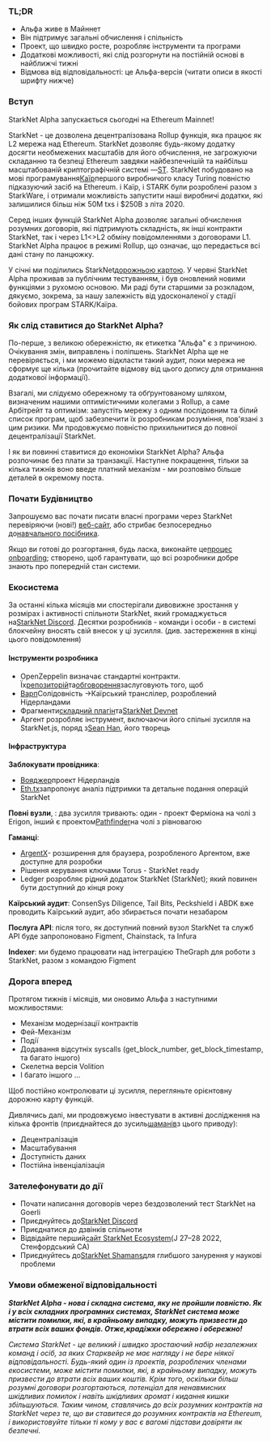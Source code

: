 ### TL;DR

* Альфа живе в Майннет
* Він підтримує загальні обчислення і спільність
* Проект, що швидко росте, розробляє інструменти та програми
* Додаткові можливості, які слід розгорнути на постійній основі в найближчі тижні
* Відмова від відповідальності: це Альфа-версія (читати описи в якості шрифту нижче)

### Вступ

StarkNet Alpha запускається сьогодні на Ethereum Mainnet!

StarkNet - це дозволена децентралізована Rollup функція, яка працює як L2 мережа над Ethereum. StarkNet дозволяє будь-якому додатку досягти необмежених масштабів для його обчислення, не загрожуючи складанню та безпеці Ethereum завдяки найбезпечнішій та найбільш масштабованій криптографічній системі —[ST](https://starkware.co/stark/). StarkNet побудовано на мові програмування[Каїр](https://starkware.co/cairo/)першого виробничого класу Turing повністю підказуючий засіб на Ethereum. і Каїр, і STARK були розроблені разом з StarkWare, і отримали можливість запустити наші виробничі додатки, які залишилися більш ніж 50М txs і $250B з літа 2020.

Серед інших функцій StarkNet Alpha дозволяє загальні обчислення розумних договорів, які підтримують складність, як інші контракти StarkNet, так і через L1<>L2 обміну повідомленнями з договорами L1. StarkNet Alpha працює в режимі Rollup, що означає, що передається всі дані стану по ланцюжку.

У січні ми поділились StarkNet[дорожньою картою](https://medium.com/starkware/on-the-road-to-starknet-a-permissionless-stark-powered-l2-zk-rollup-83be53640880). У червні StarkNet Alpha проживав за публічним тестуванням, і був оновлений новими функціями з рухомою основою. Ми раді бути старшими за розкладом, дякуємо, зокрема, за нашу залежність від удосконаленої у стадії бойових програм STARK/Каїра.

### Як слід ставитися до StarkNet Alpha?

По-перше, з великою обережністю, як етикетка "Альфа" є з причиною. Очікування змін, виправлень і поліпшень. StarkNet Alpha ще не перевіряється, і ми можемо відкласти такий аудит, поки мережа не сформує ще кілька (прочитайте відмову від цього допису для отримання додаткової інформації).

Взагалі, ми слідуємо обережному та обґрунтованому шляхом, визначеним нашими оптимістичними колегами з Rollup, а саме Арбітрейт та оптимізм: запустіть мережу з одним послідовним та білий список програм, щоб забезпечити їх розробникам розуміння, пов'язані з цим ризики. Ми продовжуємо повністю прихильнитися до повної децентралізації StarkNet.

І як ви повинні ставитися до економіки StarkNet Alpha? Альфа розпочинає без плати за транзакції. Наступне покращення, тільки за кілька тижнів воно введе платний механізм - ми розповімо більше деталей в окремому поста.

### Почати Будівництво

Запрошуємо вас почати писати власні програми через StarkNet перевіряючи (нові!) [веб-сайт](http://starknet.io/), або стрибає безпосередньо до[навчального посібника](https://starknet.io/docs/).

Якщо ви готові до розгортання, будь ласка, виконайте це[процес onboarding](https://forms.reform.app/starkware/SN-Alpha-Contract-Deployment/l894lu); створено, щоб гарантувати, що всі розробники добре знають про попередній стан системи.

### Екосистема

За останні кілька місяців ми спостерігали дивовижне зростання у розмірах і активності спільноти StarkNet, який громаджується на[StarkNet Discord](https://discord.gg/uJ9HZTUk2Y). Десятки розробників - команди і особи - в системі блокчейну вносять свій внесок у ці зусилля. (див. застереження в кінці цього повідомлення)

#### Інструменти розробника

* OpenZeppelin визначає стандартні контракти. Їх[репозиторій](https://github.com/OpenZeppelin/cairo-contracts/tree/main/contracts)та[обговорення](https://github.com/OpenZeppelin/cairo-contracts/discussions)заслуговують того, щоб
* [Варп](https://github.com/NethermindEth/warp)Солідовність ->Каїрський транслілер, розроблений Нідерландами
* Фрагменти[складний плагін](https://github.com/Shard-Labs/starknet-hardhat-plugin)та[StarkNet Devnet](https://github.com/Shard-Labs/starknet-devnet)
* Аргент розробляє інструмент, включаючи його спільні зусилля на StarkNet.js, поряд з[Sean Han](https://twitter.com/seanjameshan), його творець

#### Інфраструктура

**Заблокувати провідника**:

* [Вояджер](http://voyager.online/)проект Нідерландів
* [Eth.tx](https://ethtx.info/)запропонує аналіз підтримки та детальне подання операцій StarkNet

**Повні вузли**, : два зусилля тривають: один - проект Ферміона на чолі з Erigon, інший є проектом[Pathfinder](https://github.com/eqlabs/pathfinder)на чолі з рівновагою

**Гаманці**:

* [ArgentX](https://github.com/argentlabs/argent-x)- розширення для браузера, розробленого Аргентом, вже доступне для розробки
* Рішення керування ключами Torus - StarkNet ready
* Ledger розробляє рідний додаток StarkNet (StarkNet); який повинен бути доступний до кінця року

**Каїрський аудит**: ConsenSys Diligence, Tail Bits, Peckshield і ABDK вже проводить Каїрський аудит, або збирається почати незабаром

**Послуга API**: після того, як доступний повний вузол StarkNet та служб API буде запропоновано Figment, Chainstack, та Infura

**Indexer**: ми будемо працювати над інтеграцією TheGraph для роботи з StarkNet, разом з командою Figment

### Дорога вперед

Протягом тижнів і місяців, ми оновимо Альфа з наступними можливостями:

* Механізм модернізації контрактів
* Фей-Механізм
* Події
* Додавання відсутніх syscalls (get_block_number, get_block_timestamp, та багато іншого)
* Скелетна версія Volition
* І багато іншого …

Щоб постійно контролювати ці зусилля, перегляньте орієнтовну дорожню карту функцій[](https://www.notion.so/starkware/StarkNet-Alpha-Features-Tentative-Roadmap-f2b8f5f25a2d4d1cb3265fb82a098c51).

Дивлячись далі, ми продовжуємо інвестувати в активні дослідження на кілька фронтів (приєднайтеся до зусиль[шаманів](https://community.starknet.io/)з цього приводу):

* Децентралізація
* Масштабування
* Доступність даних
* Постійна інвенціалізація

### Зателефонувати до дії

* Почати написання договорів через бездозволений тест StarkNet на Goerli
* Приєднуйтесь до[StarkNet Discord](https://discord.gg/uJ9HZTUk2Y)
* Приєднатися до дзвінків спільноти
* Відвідайте перший[сайт StarkNet Ecosystem](https://www.eventbrite.com/e/starknet-ecosystem-summit-2022-tickets-206671880157)(J 27–28 2022, Стенфордський CA)
* Приєднуйтесь до[StarkNet Shamans](https://community.starknet.io/)для глибшого занурення у наукові проблеми

### Умови обмеженої відповідальності

***StarkNet Alpha - нова і складна система, яку не пройшли повністю. Як і у всіх складних програмних системах, StarkNet система може містити помилки, які, в крайньому випадку, можуть призвести до втрати всіх ваших фондів. Отже,***крадіжки обережно і обережно!******

*Система StarkNet - це великий і швидко зростаючий набір незалежних команд і осіб, за яких Старквейр не має нагляду і не бере ніякої відповідальності. Будь-який один із проектів, розроблених членами екосистеми, може містити помилки, які, в крайньому випадку, можуть призвести до втрати всіх ваших коштів. Крім того, оскільки більш розумні договори розгортаються, потенціал для ненавмисних шкідливих помилок і навіть шкідливих аромат і кидання кишки збільшуються. Таким чином, ставлячись до всіх розумних контрактів на StarkNet через те, що ви ставитеся до розумних контрактів на Ethereum, і використовуйте тільки ті кому у вас є вагомі підстави довіряти як безпечні.*